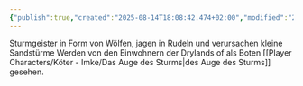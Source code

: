 ```yaml
---
{"publish":true,"created":"2025-08-14T18:08:42.474+02:00","modified":"2025-08-15T13:56:40.750+02:00","cssclasses":""}
---
```


Sturmgeister in Form von Wölfen, jagen in Rudeln und verursachen kleine Sandstürme
Werden von den Einwohnern der Drylands of als Boten [[Player Characters/Köter - Imke/Das Auge des Sturms\|des Auge des Sturms]] gesehen.